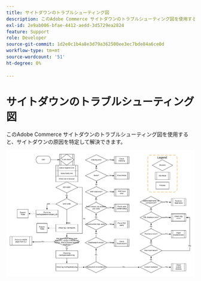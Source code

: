 ```yaml
---
title: サイトダウンのトラブルシューティング図
description: このAdobe Commerce サイトダウンのトラブルシューティング図を使用すると、サイトダウンの原因を特定して解決できます。
exl-id: 2e9ab006-bfae-4412-aedd-3d5729ea2824
feature: Support
role: Developer
source-git-commit: 1d2e0c1b4a8e3d79a362500ee3ec7bde84a6ce0d
workflow-type: tm+mt
source-wordcount: '51'
ht-degree: 0%

---
```


# サイトダウンのトラブルシューティング図

このAdobe Commerce サイトダウンのトラブルシューティング図を使用すると、サイトダウンの原因を特定して解決できます。

![ サイトダウンのトラブルシューティング図の画像 ](assets/updated_site_down_1.jpeg)
